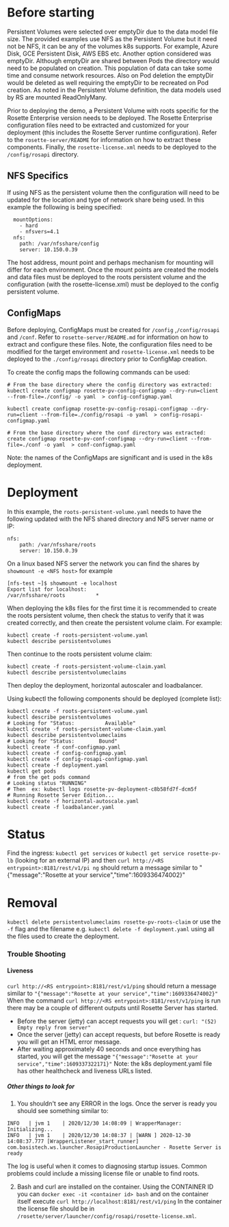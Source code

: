 # Before starting
 Persistent Volumes were selected over emptyDir due to the data model file size. The provided examples use NFS as the Persistent Volume but it need not be NFS, it can be any of the volumes k8s supports. For example, Azure Disk, GCE Persistent Disk, AWS EBS etc. Another option considered was emptyDir. Although emptyDir are shared between Pods the directory would need to be populated on creation. This population of data can take some time and consume network resources. Also on Pod deletion the emptyDir would be deleted as well requiring the emptyDir to be recreated on Pod creation. As noted in the Persistent Volume definition, the data models used by RS are mounted ReadOnlyMany.

Prior to deploying the demo, a Persistent Volume with roots specific for the Rosette Enterprise version needs to be deployed. The Rosette Enterprise configuration files need to be extracted and customized for your deployment (this includes the Rosette Server runtime configuration). Refer to the `rosette-server/README` for information on how to extract these components. Finally, the `rosette-license.xml` needs to be deployed to the `/config/rosapi` directory.

## NFS Specifics
If using NFS as the persistent volume then the configuration will need to be updated for the location and type of network share being used. In this example the following is being specified:

```
  mountOptions:
    - hard
    - nfsvers=4.1
  nfs:
    path: /var/nfsshare/config
    server: 10.150.0.39
```
The host address, mount point and perhaps mechanism for mounting will differ for each environment. Once the mount points are created the models and data files must be deployed to the roots persistent volume and the configuration (with the rosette-license.xml) must be deployed to the config persistent volume. 

## ConfigMaps
Before deploying, ConfigMaps must be created for `/config` ,`/config/rosapi` and `/conf`. Refer to `rosette-server/README.md` for information on how to extract and configure these files. Note, the configuration files need to be modified for the target environment and `rosette-license.xml` needs to be deployed to the `./config/rosapi` directory prior to ConfigMap creation.

To create the config maps the following commands can be used:
```
# From the base directory where the config directory was extracted:
kubectl create configmap rosette-pv-config-configmap --dry-run=client --from-file=./config/ -o yaml  > config-configmap.yaml

kubectl create configmap rosette-pv-config-rosapi-configmap --dry-run=client --from-file=./config/rosapi -o yaml  > config-rosapi-configmap.yaml

# From the base directory where the conf directory was extracted:
create configmap rosette-pv-conf-configmap --dry-run=client --from-file=./conf -o yaml  > conf-configmap.yaml
```
Note: the names of the ConfigMaps are significant and is used in the k8s deployment.

# Deployment
In this example, the `roots-persistent-volume.yaml` needs to have the following updated with the NFS shared directory and NFS server name or IP:
```
nfs:
    path: /var/nfsshare/roots
    server: 10.150.0.39
```

On a linux based NFS server the network you can find the shares by `showmount -e <NFS host>` for example
```
[nfs-test ~]$ showmount -e localhost
Export list for localhost:
/var/nfsshare/roots          *
```
When deploying the k8s files for the first time it is recommended to create the roots persistent volume, then check the status to verify that it was created correctly, and then create the persistent volume claim.
For example:
```
kubectl create -f roots-persistent-volume.yaml
kubectl describe persistentvolumes
```
Then continue to the roots persistent volume claim:
```
kubectl create -f roots-persistent-volume-claim.yaml
kubectl describe persistentvolumeclaims
```
Then deploy the deployment, horizontal autoscaler and loadbalancer.


Using kubectl the following components should be deployed (complete list):
```
kubectl create -f roots-persistent-volume.yaml
kubectl describe persistentvolumes
# Looking for "Status:          Available"
kubectl create -f roots-persistent-volume-claim.yaml
kubectl describe persistentvolumeclaims
# Looking for "Status:        Bound"
kubectl create -f conf-configmap.yaml
kubectl create -f config-configmap.yaml
kubectl create -f config-rosapi-configmap.yaml
kubectl create -f deployment.yaml
kubectl get pods
# from the get pods command
# Looking status "RUNNING"
# Then  ex: kubectl logs rosette-pv-deployment-c8b58fd7f-dcm5f
# Running Rosette Server Edition...
kubectl create -f horizontal-autoscale.yaml
kubectl create -f loadbalancer.yaml
```

# Status
Find the ingress:
`kubectl get services` or `kubectl get service rosette-pv-lb` (looking for an external IP) and then 
`curl http://<RS entrypoint>:8181/rest/v1/pi
ng` should return a message similar to "{"message":"Rosette at your service","time":1609336474002}"

# Removal

`kubectl delete persistentvolumeclaims rosette-pv-roots-claim` or use the `-f` flag and the filename e.g. `kubectl delete -f deployment.yaml` using all the files used to create the deployment. 
 
### Trouble Shooting
#### Liveness

`curl http://<RS entrypoint>:8181/rest/v1/ping` should return a message similar to `"{"message":"Rosette at your service","time":1609336474002}"`
When the command `curl http://<RS entrypoint>:8181/rest/v1/ping` is run there may be a couple of different outputs until Rosette Server has started.
* Before the server (jetty) can accept requests you will get : `curl: "(52) Empty reply from server"`
* Once the server (jetty) can accept requests, but before Rosette is ready you will get an HTML error message.
* After waiting approximately 40 seconds and once everything has started, you will get the message `"{"message":"Rosette at your service","time":1609337322171}"`  Note: the k8s deployment.yaml file has other healthcheck and liveness URLs listed.

##### Other things to look for
1. You shouldn't see any ERROR in the logs. Once the server is ready you should see something similar to:

```
INFO   | jvm 1    | 2020/12/30 14:08:09 | WrapperManager: Initializing...
INFO   | jvm 1    | 2020/12/30 14:08:37 | [WARN ] 2020-12-30 14:08:37.777 [WrapperListener_start_runner] com.basistech.ws.launcher.RosapiProductionLauncher - Rosette Server is ready
```
The log is useful when it comes to diagnosing startup issues. Common problems could include a missing license file or unable to find roots.

2. Bash and curl are installed on the container. Using the CONTAINER ID you can `docker exec -it <container id> bash`  and on the container itself execute `curl http://localhost:8181/rest/v1/ping` In the container the license file should be in `/rosette/server/launcher/config/rosapi/rosette-license.xml`.
